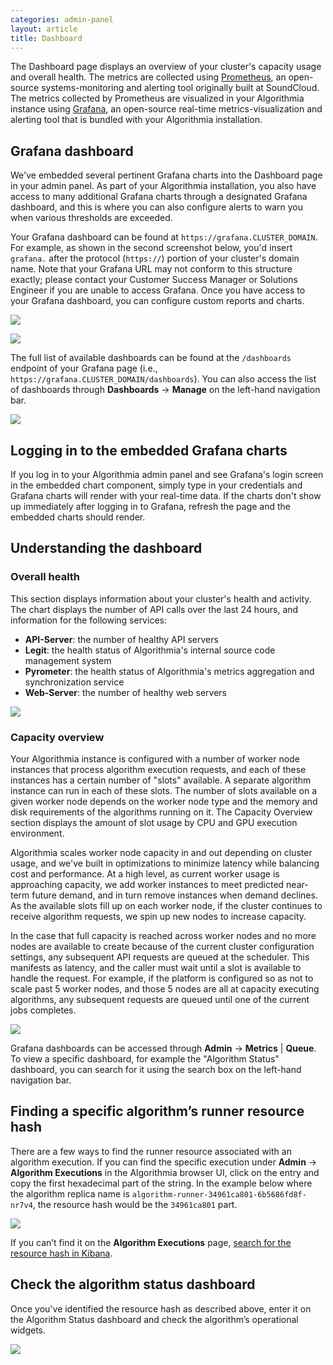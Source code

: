 ```yaml
---
categories: admin-panel
layout: article
title: Dashboard
---
```


The Dashboard page displays an overview of your cluster's capacity usage and overall health. The metrics are collected using [Prometheus](https://prometheus.io/), an open-source systems-monitoring and alerting tool originally built at SoundCloud. The metrics collected by Prometheus are visualized in your Algorithmia instance using [Grafana](https://grafana.com/grafana), an open-source real-time metrics-visualization and alerting tool that is bundled with your Algorithmia installation.

## Grafana dashboard

We've embedded several pertinent Grafana charts into the Dashboard page in your admin panel. As part of your Algorithmia installation, you also have access to many additional Grafana charts through a designated Grafana dashboard, and this is where you can also configure alerts to warn you when various thresholds are exceeded.

Your Grafana dashboard can be found at `https://grafana.CLUSTER_DOMAIN`. For example, as shown in the second screenshot below, you'd insert `grafana.` after the protocol (`https://`) portion of your cluster's domain name. Note that your Grafana URL may not conform to this structure exactly; please contact your Customer Success Manager or Solutions Engineer if you are unable to access Grafana. Once you have access to your Grafana dashboard, you can configure custom reports and charts.

![]({{site.url}}/developers/images/post_images/algo-images-admin/algo-1616017938046.png)

![]({{site.url}}/developers/images/post_images/algo-images-admin/algo-1616100492876.png)

The full list of available dashboards can be found at the `/dashboards` endpoint of your Grafana page (i.e., `https://grafana.CLUSTER_DOMAIN/dashboards`). You can also access the list of dashboards through **Dashboards** → **Manage** on the left-hand navigation bar.

![]({{site.url}}/developers/images/post_images/algo-images-admin/algo-1624308936510.png)

## Logging in to the embedded Grafana charts

If you log in to your Algorithmia admin panel and see Grafana's login screen in the embedded chart component, simply type in your credentials and Grafana charts will render with your real-time data. If the charts don't show up immediately after logging in to Grafana, refresh the page and the embedded charts should render.

## Understanding the dashboard

### Overall health

This section displays information about your cluster's health and activity. The chart displays the number of API calls over the last 24 hours, and information for the following services:

*   **API-Server**: the number of healthy API servers
*   **Legit**: the health status of Algorithmia's internal source code management system
*   **Pyrometer**: the health status of Algorithmia's metrics aggregation and synchronization service
*   **Web-Server**: the number of healthy web servers

![]({{site.url}}/developers/images/post_images/algo-images-admin/algo-1617388987603.png)

### Capacity overview

Your Algorithmia instance is configured with a number of worker node instances that process algorithm execution requests, and each of these instances has a certain number of "slots" available. A separate algorithm instance can run in each of these slots. The number of slots available on a given worker node depends on the worker node type and the memory and disk requirements of the algorithms running on it. The Capacity Overview section displays the amount of slot usage by CPU and GPU execution environment.

Algorithmia scales worker node capacity in and out depending on cluster usage, and we've built in optimizations to minimize latency while balancing cost and performance. At a high level, as current worker usage is approaching capacity, we add worker instances to meet predicted near-term future demand, and in turn remove instances when demand declines. As the available slots fill up on each worker node, if the cluster continues to receive algorithm requests, we spin up new nodes to increase capacity.

In the case that full capacity is reached across worker nodes and no more nodes are available to create because of the current cluster configuration settings, any subsequent API requests are queued at the scheduler. This manifests as latency, and the caller must wait until a slot is available to handle the request. For example, if the platform is configured so as not to scale past 5 worker nodes, and those 5 nodes are all at capacity executing algorithms, any subsequent requests are queued until one of the current jobs completes.

![]({{site.url}}/developers/images/post_images/algo-images-admin/algo-1553791200938.png)

Grafana dashboards can be accessed through **Admin** → **Metrics** | **Queue**. To view a specific dashboard, for example the "Algorithm Status" dashboard, you can search for it using the search box on the left-hand navigation bar.

## Finding a specific algorithm’s runner resource hash

There are a few ways to find the runner resource associated with an algorithm execution. If you can find the specific execution under **Admin** → **Algorithm Executions** in the Algorithmia browser UI, click on the entry and copy the first hexadecimal part of the string. In the example below where the algorithm replica name is `algorithm-runner-34961ca801-6b5686fd8f-nr7v4`, the resource hash would be the `34961ca801` part.

![]({{site.url}}/developers/images/post_images/algo-images-admin/algo-1628549934477.png)

If you can’t find it on the **Algorithm Executions** page, [search for the resource hash in Kibana](/developers/administration/admin-panel/logs#searching-for-an-algorithm-runners-resource-hash).

## Check the algorithm status dashboard

Once you've identified the resource hash as described above, enter it on the Algorithm Status dashboard and check the algorithm’s operational widgets.

![]({{site.url}}/developers/images/post_images/algo-images-admin/algo-1628550602760.png)